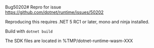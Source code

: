 ﻿Bug50202# Repro for issue https://github.com/dotnet/runtime/issues/50202

Reproducing this requires .NET 5 RC1 or later, mono and ninja installed.

Build with `dotnet build`

The SDK files are located in %TMP/dotnet-runtime-wasm-XXX